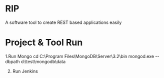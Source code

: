 # RIP
A software tool to create REST based applications easily

# Project & Tool Run
1.Run Mongo
cd C:\Program Files\MongoDB\Server\3.2\bin
mongod.exe --dbpath d:\test\mongodb\data

2. Run Jenkins

